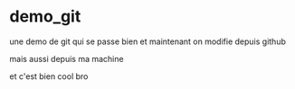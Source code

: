 # demo_git
une demo de git qui se passe bien 
et maintenant on modifie depuis github

mais aussi depuis ma machine 

et c'est bien cool bro 
